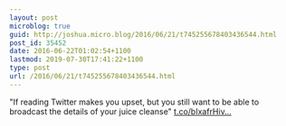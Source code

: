 ```yaml
---
layout: post
microblog: true
guid: http://joshua.micro.blog/2016/06/21/t745255678403436544.html
post_id: 35452
date: 2016-06-22T01:02:54+1100
lastmod: 2019-07-30T17:41:22+1100
type: post
url: /2016/06/21/t745255678403436544.html
---
```

"If reading Twitter makes you upset, but you still want to be able to broadcast the details of your juice cleanse" [t.co/bIxafrHiv...](https://t.co/bIxafrHivY)
